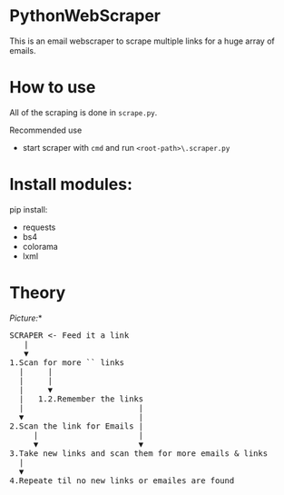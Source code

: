# PythonWebScraper

This is an email webscraper to scrape multiple links for a huge array of emails.

# How to use 

All of the scraping is done in `scrape.py`. 

Recommended use
 + start scraper with `cmd` and run `<root-path>\.scraper.py`

# Install modules:

pip install:
 + requests
 + bs4 
 + colorama
 + lxml
 

# Theory

*Picture:**
<pre>
SCRAPER <- Feed it a link
   |
   ▼
1.Scan for more `<a>` links
  |     |
  |     |
  |     ▼
  |   1.2.Remember the links   
  |                        |
  ▼                        | 
2.Scan the link for Emails |
     |                     |
     ▼                     ▼
3.Take new links and scan them for more emails & links 
  |
  ▼
4.Repeate til no new links or emailes are found
</pre>

